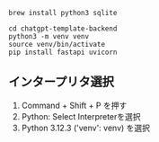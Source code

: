 
```
brew install python3 sqlite
```

```
cd chatgpt-template-backend
python3 -m venv venv
source venv/bin/activate
pip install fastapi uvicorn 
```

## インタープリタ選択

1. Command + Shift + P を押す
2. Python: Select Interpreterを選択
3. Python 3.12.3 ('venv': venv) を選択